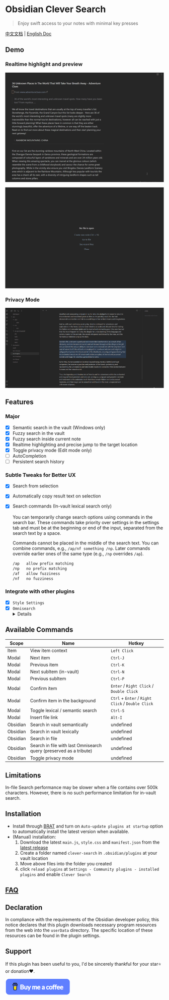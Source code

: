 # Obsidian Clever Search

> Enjoy swift access to your notes with minimal key presses

[中文文档](README-ZH.md) | [English Doc](README.md)

## Demo

### Realtime highlight and preview

![demo-search-in-file](assets/images/in-file-floating-window-en.gif)

![demo-search-in-file](assets/images/in-vault-modal-en.gif)

### Privacy Mode

![demo-privacy-mode](assets/images/demo-privacy-mode.gif)

## Features

### Major

- [x] Semantic search in the vault (Windows only)
- [x] Fuzzy search in the vault
- [x] Fuzzy search inside current note
- [x] Realtime highlighting and precise jump to the target location
- [x] Toggle privacy mode (Edit mode only)
- [ ] AutoCompletion
- [ ] Persistent search history

### Subtle Tweaks for Better UX

- [x] Search from selection
- [x] Automatically copy result text on selection
- [x] Search commands (In-vault lexical search only)<br><br>
  You can temporarily change search options using commands in the search bar. These commands take priority over settings in the settings tab and must be at the beginning or end of the input, separated from the search text by a space. 

  Commands cannot be placed in the middle of the search text. You can combine commands, e.g., `/ap/nf something /np`. Later commands override earlier ones of the same type (e.g., `/np` overrides `/ap`).

      /ap   allow prefix matching
      /np   no prefix matching
      /af   allow fuzziness
      /nf   no fuzziness


### Integrate with other plugins

- [x] `Style Settings`
- [x] `Omnisearch`
  <details><summary>Details</summary>
      New command:<br>"Search in file with last Omnisearch query"<br><br>
      Use case:<br>
      When you confirm an in-vault search by Omnisearch and think there might be more matched text that are not listed by Omnisearch in current file, trigger this command will open a in-file search modal and fill the search bar with last query in Omnisearch.<br><br>
      Note: <br>This is just a temporary workaround for a better in-vault search. I will implement full-featured in-vault search without dependency on Omnisearch in the future.
  </details>

## Available Commands

| Scope    | Name                                                               | Hotkey                   |
| -------- | ------------------------------------------------------------------ | ------------------------ |
| Item     | View item context                                                  | `Left Click`             |
| Modal    | Next item                                                          | `Ctrl-J`                 |
| Modal    | Previous item                                                      | `Ctrl-K`                 |
| Modal    | Next subItem (in-vault)                                            | `Ctrl-N`                 |
| Modal    | Previous subItem                                                   | `Ctrl-P`                 |
| Modal    | Confirm item                                                       | `Enter` / `Right Click` / `Double Click` |
| Modal | Confirm item in the background | `Ctrl` + `Enter` / `Right Click` / `Double Click` |
| Modal    | Toggle lexical / semantic search                                                    | `Ctrl-S`                 |
| Modal    | Insert file link                                                    | `Alt-I`                 |
| Obsidian | Search in vault semantically                                       | undefined                |
| Obsidian | Search in vault lexically                                          | undefined                |
| Obsidian | Search in file                                                     | undefined                |
| Obsidian | Search in file with last Omnisearch query (preserved as a tribute) | undefined                |
| Obsidian | Toggle privacy mode                                                | undefined                |

## Limitations

In-file Search performance may be slower when a file contains over 500k characters. However, there is no such performance limitation for in-vault search.

## Installation

- Install through [BRAT](https://github.com/TfTHacker/obsidian42-brat) and turn on `Auto-update plugins at startup` option to automatically install the latest version when available.
- (Manual) installation:
    1. Download the latest `main.js`, `style.css` and `manifest.json` from the [latest release](https://github.com/yan42685/obsidian-clever-search/releases)
    2. Create a folder named `clever-search` in `.obsidian/plugins` at your vault location
    3. Move above files into the folder you created
    4. click `reload plugins` at `Settings - Community plugins - installed plugins` and enable `Clever Search`

## [FAQ](https://github.com/yan42685/obsidian-clever-search/wiki/Home-%E2%80%90-en#FAQ)

## Declaration

In compliance with the requirements of the Obsidian developer policy, this notice declares that this plugin downloads necessary program resources from the web into the `userData` directory. The specific location of these resources can be found in the plugin settings.

## Support

If this plugin has been useful to you, I'd be sincerely thankful for your star⭐ or donation❤️.

[![image](assets/images/buymeacoffee.png)](https://www.buymeacoffee.com/AlexClifton)
